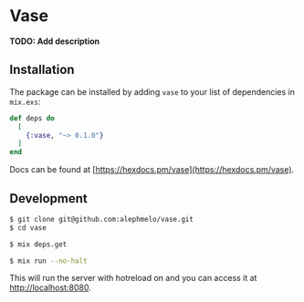 # Vase

**TODO: Add description**

## Installation

The package can be installed by adding `vase` to your list of dependencies in `mix.exs`:

```elixir
def deps do
  [
    {:vase, "~> 0.1.0"}
  ]
end
```
Docs can be found at [https://hexdocs.pm/vase](https://hexdocs.pm/vase).

## Development
```bash
$ git clone git@github.com:alephmelo/vase.git
$ cd vase
```

```bash
$ mix deps.get
```

```bash
$ mix run --no-halt
```
This will run the server with hotreload on and you can access it at [http://localhost:8080](http://localhost:8080).
